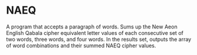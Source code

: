 # NAEQ
A program that accepts a paragraph of words. Sums up the New Aeon English Qabala cipher equivalent letter values of each consecutive set of two words, three words, and four words. In the results set, outputs the array of word combinations and their summed NAEQ cipher values.
